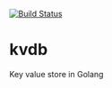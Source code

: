 [![Build Status](https://travis-ci.com/AbhishekBagchi/kvdb.svg?token=GGuKjubCYgHZZRYomaqG&branch=master)](https://travis-ci.com/AbhishekBagchi/kvdb)
# kvdb
Key value store in Golang

